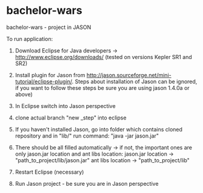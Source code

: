 bachelor-wars
=============

bachelor-wars - project in JASON

To run application:

1. Download Eclipse for Java developers -> http://www.eclipse.org/downloads/ (tested on versions Kepler SR1 and SR2)

2. Install plugin for Jason from http://jason.sourceforge.net/mini-tutorial/eclipse-plugin/. Steps about installation of Jason can be ignored, if you want to follow these steps be sure you are using jason 1.4.0a or above)

3. In Eclipse switch into Jason perspective

4. clone actual branch "new _step" into eclipse

5. If you haven't installed Jason, go into folder which contains cloned repository and in "lib/" run command:
  "java -jar jason.jar"
  
6. There should be all filled automatically -> if not, the important ones are only jason.jar location and ant libs location:
  jason.jar location -> "path_to_project/lib/jason.jar"
  ant libs location -> "path_to_project/lib"
  
7. Restart Eclipse (necessary)

8. Run Jason project - be sure you are in Jason perspective
